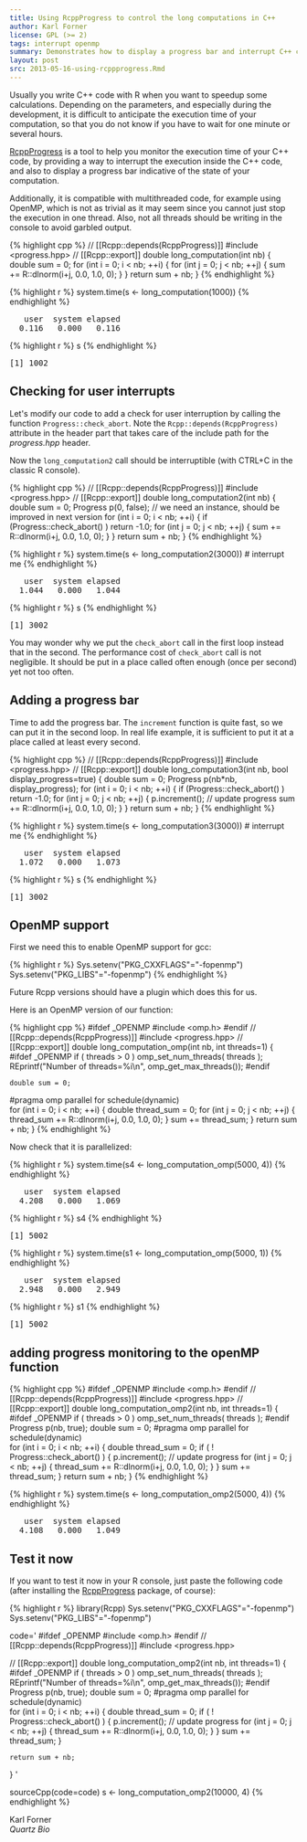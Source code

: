 ```yaml
---
title: Using RcppProgress to control the long computations in C++
author: Karl Forner
license: GPL (>= 2)
tags: interrupt openmp
summary: Demonstrates how to display a progress bar and interrupt C++ code.
layout: post
src: 2013-05-16-using-rcppprogress.Rmd
---
```



Usually you write C++ code with R when you want to speedup some calculations.
Depending on the parameters, and especially during the development, it is
difficult to anticipate the execution time of your computation, so that you
do not know if you have to wait for one minute or several hours.

[RcppProgress](http://cran.r-project.org/web/packages/RcppProgress/index.html) 
is a tool to help you monitor the execution time of your C++ code, by
providing a way to interrupt the execution inside the C++ code, and also to
display a progress bar indicative of the state of your computation.

Additionally, it is compatible with multithreaded code, for example using
OpenMP, which is not as trivial as it may seem since you cannot just stop the
execution in one thread. Also, not all threads should be writing in the console
to avoid garbled output.
 

{% highlight cpp %}
// [[Rcpp::depends(RcppProgress)]]
#include <progress.hpp>
// [[Rcpp::export]]
double long_computation(int nb) {
    double sum = 0;
    for (int i = 0; i < nb; ++i) {
        for (int j = 0; j < nb; ++j) {
	    sum += R::dlnorm(i+j, 0.0, 1.0, 0);
	}
    }
    return sum + nb;
}
{% endhighlight %}



{% highlight r %}
    system.time(s  <- long_computation(1000))
{% endhighlight %}



<pre class="output">
   user  system elapsed 
  0.116   0.000   0.116 
</pre>



{% highlight r %}
    s
{% endhighlight %}



<pre class="output">
[1] 1002
</pre>



## Checking for user interrupts

Let's modify our code to add a check for user interruption by calling the function
`Progress::check_abort`.  Note the `Rcpp::depends(RcppProgress)` attribute in
the header part that takes care of the include path for the *progress.hpp*
header.

Now the `long_computation2` call should be interruptible (with CTRL+C in the
classic R console).


{% highlight cpp %}
// [[Rcpp::depends(RcppProgress)]]
#include <progress.hpp>
// [[Rcpp::export]]
double long_computation2(int nb) {
    double sum = 0;
    Progress p(0, false); // we need an instance, should be improved in next version
    for (int i = 0; i < nb; ++i) {
        if (Progress::check_abort() )
            return -1.0;
  	for (int j = 0; j < nb; ++j) {
	    sum += R::dlnorm(i+j, 0.0, 1.0, 0);
	}
    }
    return sum + nb;
}
{% endhighlight %}



{% highlight r %}
    system.time(s  <- long_computation2(3000)) # interrupt me
{% endhighlight %}



<pre class="output">
   user  system elapsed 
  1.044   0.000   1.044 
</pre>



{% highlight r %}
    s
{% endhighlight %}



<pre class="output">
[1] 3002
</pre>



You may wonder why we put the `check_abort` call in the first loop instead
that in the second.  The performance cost of `check_abort` call is not
negligible. It should be put in a place called often enough (once per
second) yet not too often.

 
## Adding a progress bar
  
Time to add the progress bar. The `increment` function is quite fast, so we
can put it in the second loop.  In real life example, it is sufficient to put
it at a place called at least every second.
 

{% highlight cpp %}
// [[Rcpp::depends(RcppProgress)]]
#include <progress.hpp>
// [[Rcpp::export]]
double long_computation3(int nb, bool display_progress=true) {
    double sum = 0;
    Progress p(nb*nb, display_progress);
    for (int i = 0; i < nb; ++i) {
        if (Progress::check_abort() )
            return -1.0;
        for (int j = 0; j < nb; ++j) {
            p.increment(); // update progress
	    sum += R::dlnorm(i+j, 0.0, 1.0, 0);
	}
    }
    return sum + nb;
}
{% endhighlight %}



{% highlight r %}
    system.time(s  <- long_computation3(3000)) # interrupt me
{% endhighlight %}



<pre class="output">
   user  system elapsed 
  1.072   0.000   1.073 
</pre>



{% highlight r %}
    s
{% endhighlight %}



<pre class="output">
[1] 3002
</pre>


## OpenMP support

First we need this to enable OpenMP support for gcc:


{% highlight r %}
Sys.setenv("PKG_CXXFLAGS"="-fopenmp")
Sys.setenv("PKG_LIBS"="-fopenmp")
{% endhighlight %}


Future Rcpp versions should have a plugin which does this for us.

Here is an OpenMP version of our function:


{% highlight cpp %}
#ifdef _OPENMP
#include <omp.h>
#endif
// [[Rcpp::depends(RcppProgress)]]
#include <progress.hpp>
// [[Rcpp::export]]
double long_computation_omp(int nb, int threads=1) {
#ifdef _OPENMP
    if ( threads > 0 )
        omp_set_num_threads( threads );
    REprintf("Number of threads=%i\n", omp_get_max_threads());
#endif
 
    double sum = 0;
#pragma omp parallel for schedule(dynamic)   
    for (int i = 0; i < nb; ++i) {
        double thread_sum = 0;
  	for (int j = 0; j < nb; ++j) {
	    thread_sum += R::dlnorm(i+j, 0.0, 1.0, 0);
	}
        sum += thread_sum;
    }
    return sum + nb;
}
{% endhighlight %}


Now check that it is parallelized:

{% highlight r %}
    system.time(s4 <- long_computation_omp(5000, 4))
{% endhighlight %}



<pre class="output">
   user  system elapsed 
  4.208   0.000   1.069 
</pre>



{% highlight r %}
    s4
{% endhighlight %}



<pre class="output">
[1] 5002
</pre>



{% highlight r %}
    system.time(s1 <- long_computation_omp(5000, 1))
{% endhighlight %}



<pre class="output">
   user  system elapsed 
  2.948   0.000   2.949 
</pre>



{% highlight r %}
    s1
{% endhighlight %}



<pre class="output">
[1] 5002
</pre>


## adding progress monitoring to the openMP function


{% highlight cpp %}
#ifdef _OPENMP
#include <omp.h>
#endif
// [[Rcpp::depends(RcppProgress)]]
#include <progress.hpp>
// [[Rcpp::export]]
double long_computation_omp2(int nb, int threads=1) {
#ifdef _OPENMP
    if ( threads > 0 )
        omp_set_num_threads( threads );
#endif
    Progress p(nb, true);
    double sum = 0;
#pragma omp parallel for schedule(dynamic)   
    for (int i = 0; i < nb; ++i) {
        double thread_sum = 0;
        if ( ! Progress::check_abort() ) {
            p.increment(); // update progress
            for (int j = 0; j < nb; ++j) {
                thread_sum += R::dlnorm(i+j, 0.0, 1.0, 0);
            }
        }
        sum += thread_sum;
    }
    return sum + nb;
}
{% endhighlight %}



{% highlight r %}
    system.time(s <- long_computation_omp2(5000, 4))
{% endhighlight %}



<pre class="output">
   user  system elapsed 
  4.108   0.000   1.049 
</pre>


## Test it now

If you want to test it now in your R console, just paste the following code
(after installing the 
[RcppProgress](http://cran.r-project.org/web/packages/RcppProgress/index.html)
package, of course):

{% highlight r %}
library(Rcpp)
Sys.setenv("PKG_CXXFLAGS"="-fopenmp")
Sys.setenv("PKG_LIBS"="-fopenmp")

code='
#ifdef _OPENMP
#include <omp.h>
#endif
// [[Rcpp::depends(RcppProgress)]]
#include <progress.hpp>

// [[Rcpp::export]]
double long_computation_omp2(int nb, int threads=1) {
#ifdef _OPENMP
    if ( threads > 0 )
        omp_set_num_threads( threads );
    REprintf("Number of threads=%i\\n", omp_get_max_threads());
#endif
    Progress p(nb, true);
    double sum = 0;
#pragma omp parallel for schedule(dynamic)   
    for (int i = 0; i < nb; ++i) {
        double thread_sum = 0;
        if ( ! Progress::check_abort() ) {
            p.increment(); // update progress
            for (int j = 0; j < nb; ++j) {
                thread_sum += R::dlnorm(i+j, 0.0, 1.0, 0);
            }
        }
        sum += thread_sum;
    }
  
    return sum + nb;
}
'

sourceCpp(code=code)
s <- long_computation_omp2(10000, 4)
{% endhighlight %}



Karl Forner  
*Quartz Bio*
